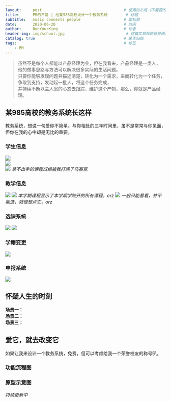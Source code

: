 ```yaml
---
layout:     post                                    # 使用的布局（不需要改）
title:      PM的日常 | 给某985高校设计一个教务系统        # 标题 
subtitle:   music connects people                   # 副标题
date:       2020-06-20                              # 时间
author:     BenYourKing                             # 作者
header-img: img/school.jpg                           # 这篇文章标题背景图片
catalog: true                                       # 是否归档
tags:                                               # 标签
    - PM
---
```

            
            
>虽然不是每个人都能以产品经理为业，但在我看来，产品经理是一类人，                   
>他的做事思路与方法可以解决很多实际的生活问题。                    
>只要你能够发现问题并描述清楚，转化为一个需求，进而转化为一个任务，             
>争取到支持，发动起一批人，将这个任务完成，              
>并持续不断以主人翁的心态去跟踪、维护这个产物，那么，你就是产品经理。                         


## 某985高校的教务系统长这样

教务系统，想说一句爱你不简单。与你相处的三年时间里，虽不是常常与你见面，但你在我的心中却是无比的重要。
### 学生信息             
![](https://i.bmp.ovh/imgs/2020/06/720f245626f61a9f.png)           
![](https://i.bmp.ovh/imgs/2020/06/b40085441bd8a4b9.png)           
![](https://i.bmp.ovh/imgs/2020/06/3c2ee2c80f9e3131.png)
*拿不出手的课程成绩被我打满了马赛克*             

### 教学信息
![](https://i.bmp.ovh/imgs/2020/06/fa8dceaec48361f4.png)
![](https://i.bmp.ovh/imgs/2020/06/dde3ccfdda47f0cc.png)
*本学期课程显示了本学期学院开的所有课程，orz*
![](https://i.bmp.ovh/imgs/2020/06/79bcbbdd42d340bf.png)
*一般只能看看，并不能选，就很想点它，orz*

### 选课系统
![](https://i.bmp.ovh/imgs/2020/06/5c73ff2c89d030de.png)
![](https://i.bmp.ovh/imgs/2020/06/5420bece70e0d8a7.png)
        
### 学籍变更
![](https://i.bmp.ovh/imgs/2020/06/d70c1b96c6ac5ce4.png)
           
### 申报系统
![](https://i.bmp.ovh/imgs/2020/06/9a8bb81038329c4e.png)           

## 怀疑人生的时刻
**场景一：**    
**场景二：**     
**场景三：**      

## 爱它，就去改变它
如果让我来设计一个教务系统，免费，但可以考虑给我一个荣誉校友的称号叭。

### 功能流程图     
### 原型示意图    
            
*持续更新中*




